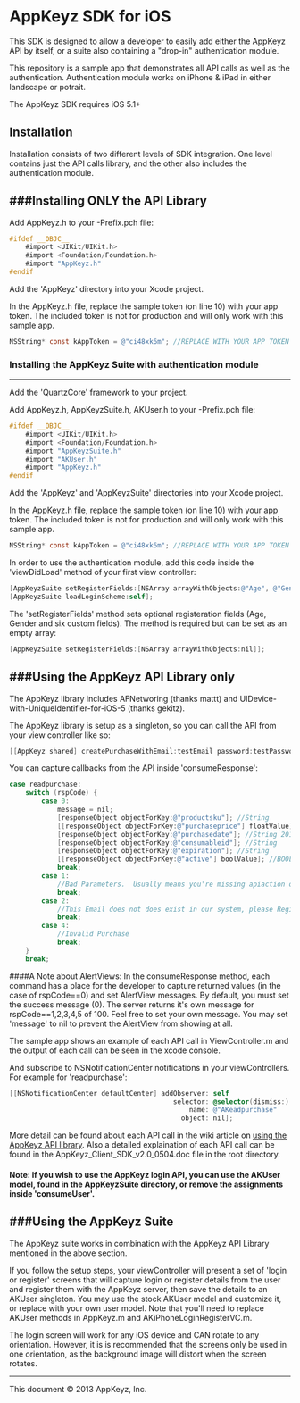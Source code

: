 AppKeyz SDK for iOS
============

This SDK is designed to allow a developer to easily add either the AppKeyz API by itself, or a suite also containing a "drop-in" authentication module.

This repository is a sample app that demonstrates all API calls as well as the authentication. Authentication module works on iPhone & iPad in either landscape or potrait.

The AppKeyz SDK requires iOS 5.1+

Installation
------------

Installation consists of two different levels of SDK integration. One level contains just the API calls library, and the other also includes the authentication module.

###Installing ONLY the API Library
------
Add AppKeyz.h to your <Application Name>-Prefix.pch file:

```objective-C
#ifdef __OBJC__
    #import <UIKit/UIKit.h>
    #import <Foundation/Foundation.h>
    #import "AppKeyz.h"
#endif
```

Add the 'AppKeyz' directory into your Xcode project.

In the AppKeyz.h file, replace the sample token (on line 10) with your app token. The included token is not for production and will only work with this sample app.

```objective-c
NSString* const kAppToken = @"ci48xk6m"; //REPLACE WITH YOUR APP TOKEN
```


### Installing the AppKeyz Suite with authentication module
------

Add the 'QuartzCore' framework to your project.

Add AppKeyz.h, AppKeyzSuite.h, AKUser.h to your <Application Name>-Prefix.pch file:

```objective-C
#ifdef __OBJC__
    #import <UIKit/UIKit.h>
    #import <Foundation/Foundation.h>
    #import "AppKeyzSuite.h"
    #import "AKUser.h"
    #import "AppKeyz.h"
#endif
```

Add the 'AppKeyz' and 'AppKeyzSuite' directories into your Xcode project.

In the AppKeyz.h file, replace the sample token (on line 10) with your app token. The included token is not for production and will only work with this sample app.

```objective-c
NSString* const kAppToken = @"ci48xk6m"; //REPLACE WITH YOUR APP TOKEN
```

In order to use the authentication module, add this code inside the 'viewDidLoad' method of your first view controller:

```objective-c
[AppKeyzSuite setRegisterFields:[NSArray arrayWithObjects:@"Age", @"Gender", nil]];
[AppKeyzSuite loadLoginScheme:self];
```

The 'setRegisterFields' method sets optional registeration fields (Age, Gender and six custom fields). The method is required but can be set as an empty array:

```objective-c
[AppKeyzSuite setRegisterFields:[NSArray arrayWithObjects:nil]];
```

###Using the AppKeyz API Library only
------

The AppKeyz library includes AFNetworing (thanks mattt) and UIDevice-with-UniqueIdentifier-for-iOS-5 (thanks gekitz).

The AppKeyz library is setup as a singleton, so you can call the API from your view controller like so:

```objective-c
[[AppKeyz shared] createPurchaseWithEmail:testEmail password:testPassword productSku:@"appkeyztest1" purchasePrice:-1 balance:-1 expiration:@""];
```

You can capture callbacks from the API inside 'consumeResponse':

```objective-c
case readpurchase:
    switch (rspCode) {
        case 0:
            message = nil;
            [responseObject objectForKey:@"productsku"]; //String
            [[responseObject objectForKey:@"purchaseprice"] floatValue]; //float
            [responseObject objectForKey:@"purchasedate"]; //String 2013-01-01 format
            [responseObject objectForKey:@"consumableid"]; //String
            [responseObject objectForKey:@"expiration"]; //String
            [[responseObject objectForKey:@"active"] boolValue]; //BOOL
            break;
        case 1:
            //Bad Parameters.  Usually means you're missing apiaction or apptoken
            break;
        case 2:
            //This Email does not does exist in our system, please Register or log in using a different email
            break;
        case 4:
            //Invalid Purchase
            break;
    }
    break;
```

####A Note about AlertViews:
In the consumeResponse method, each command has a place for the developer to capture returned values (in the case of rspCode==0) and set AlertView messages. By default, you must set the success message (0). The server returns it's own message for rspCode==1,2,3,4,5 of 100. Feel free to set your own message. You may set 'message' to nil to prevent the AlertView from showing at all.

The sample app shows an example of each API call in ViewController.m and the output of each call can be seen in the xcode console.


And subscribe to NSNotificationCenter notifications in your viewControllers. For example for 'readpurchase':

```objective-C
[[NSNotificationCenter defaultCenter] addObserver: self
                                         selector: @selector(dismiss:)
                                             name: @"AKeadpurchase"
                                           object: nil];
```

More detail can be found about each API call in the wiki article on <a href="https://github.com/AppKeyz/app-keyz-ios/wiki/AppKeyz-API-Library">using the AppKeyz API library</a>. Also a detailed explaination of each API call can be found in the AppKeyz_Client_SDK_v2.0_0504.doc file in the root directory.

#### Note: if you wish to use the AppKeyz login API, you can use the AKUser model, found in the AppKeyzSuite directory, or remove the assignments inside 'consumeUser'.


###Using the AppKeyz Suite
------

The AppKeyz suite works in combination with the AppKeyz API Library mentioned in the above section.

If you follow the setup steps, your viewController will present a set of 'login or register' screens that will capture login or register details from the user and register them with the AppKeyz server, then save the details to an AKUser singleton. You may use the stock AKUser model and customize it, or replace with your own user model. Note that you'll need to replace AKUser methods in AppKeyz.m and AKiPhoneLoginRegisterVC.m.

The login screen will work for any iOS device and CAN rotate to any orientation. However, it is is recommended that the screens only be used in one orientation, as the background image will distort when the screen rotates.

------
This document &copy; 2013 AppKeyz, Inc.
